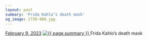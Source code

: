 ```yaml
---
layout: post
summary: 'Frida Kahlo’s death mask'
og_image: 1739-960.jpg
---
```


<p>
  <time>
    <a href="/1739">February 9, 2023</a>
  </time>
  <a href="/1739">
    <img src="{{ site.assets_url }}/1739-480.jpg" srcset="{{ site.assets_url }}/1739-240.jpg 240w, {{ site.assets_url }}/1739-480.jpg 480w, {{ site.assets_url }}/1739-720.jpg 720w, {{ site.assets_url }}/1739-960.jpg 960w" sizes="(min-width: 700px) 50vw, calc(100vw - 2rem)" alt="{{ page.summary }}" />
  </a>
  <span>Frida Kahlo’s death mask</span>
</p>
